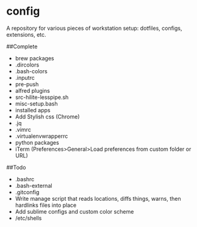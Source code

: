 # config
A repository for various pieces of workstation setup: dotfiles, configs, extensions, etc.

##Complete
* brew packages
* .dircolors
* .bash-colors
* .inputrc
* pre-push
* alfred plugins
* src-hilite-lesspipe.sh
* misc-setup.bash
* installed apps
* Add Stylish css (Chrome)
* .jq
* .vimrc
* .virtualenvwrapperrc
* python packages
* iTerm (Preferences>General>Load preferences from custom folder or URL)

##Todo
* .bashrc
* .bash-external
* .gitconfig
* Write manage script that reads locations, diffs things, warns, then hardlinks files into place
* Add sublime configs and custom color scheme
* /etc/shells

